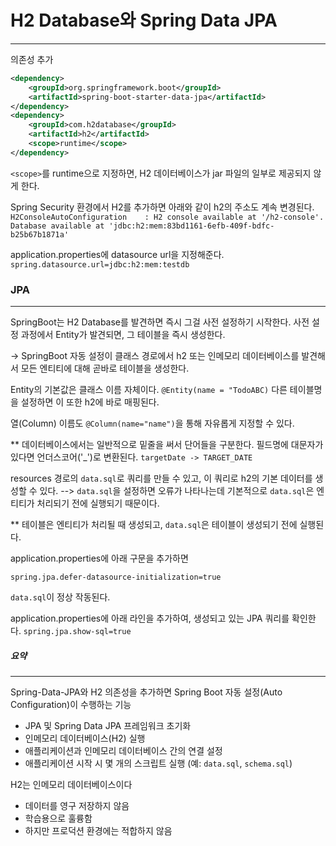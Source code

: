 # H2 Database와 Spring Data JPA
***
의존성 추가
``` xml
<dependency>  
    <groupId>org.springframework.boot</groupId>  
    <artifactId>spring-boot-starter-data-jpa</artifactId>  
</dependency>  
<dependency>  
    <groupId>com.h2database</groupId>  
    <artifactId>h2</artifactId>  
    <scope>runtime</scope>  
</dependency>
```

`<scope>`를 runtime으로 지정하면, H2 데이터베이스가 jar 파일의 일부로 제공되지 않게 한다.

Spring Security 환경에서 H2를 추가하면 아래와 같이 h2의 주소도 계속 변경된다.
`H2ConsoleAutoConfiguration    : H2 console available at '/h2-console'. Database available at 'jdbc:h2:mem:83bd1161-6efb-409f-bdfc-b25b67b1871a'`

application.properties에 datasource url을 지정해준다.
`spring.datasource.url=jdbc:h2:mem:testdb`

### JPA
***
SpringBoot는 H2 Database를 발견하면 즉시 그걸 사전 설정하기 시작한다.
사전 설정 과정에서 Entity가 발견되면, 그 테이블을 즉시 생성한다.

->
SpringBoot 자동 설정이 클래스 경로에서 h2 또는 인메모리 데이터베이스를 발견해서 모든 엔티티에 대해 곧바로 테이블을 생성한다.

Entity의 기본값은 클래스 이름 자체이다.
`@Entity(name = "TodoABC)` 다른 테이블명을 설정하면 이 또한 h2에 바로 매핑된다.

열(Column) 이름도 `@Column(name="name")`을 통해 자유롭게 지정할 수 있다.

** 데이터베이스에서는 일반적으로 밑줄을 써서 단어들을 구분한다.
필드명에 대문자가 있다면 언더스코어('\_')로 변환된다.
`targetDate -> TARGET_DATE`

resources 경로의 `data.sql`로 쿼리를 만들 수 있고, 이 쿼리로 h2의 기본 데이터를 생성할 수 있다.
--> `data.sql`을 설정하면 오류가 나타나는데
기본적으로 `data.sql`은 엔티티가 처리되기 전에 실행되기 때문이다.

** 테이블은 엔티티가 처리될 때 생성되고, `data.sql`은 테이블이 생성되기 전에 실행된다.

application.properties에 아래 구문을 추가하면
```
spring.jpa.defer-datasource-initialization=true
```

`data.sql`이 정상 작동된다.

application.properties에 아래 라인을 추가하여, 생성되고 있는 JPA 쿼리를 확인한다.
`spring.jpa.show-sql=true`

##### 요약
***
Spring-Data-JPA와 H2 의존성을 추가하면
Spring Boot 자동 설정(Auto Configuration)이 수행하는 기능
- JPA 및 Spring Data JPA 프레임워크 초기화
- 인메모리 데이터베이스(H2) 실행
- 애플리케이션과 인메모리 데이터베이스 간의 연결 설정
- 애플리케이션 시작 시 몇 개의 스크립트 실행 (예: `data.sql`, `schema.sql`)

H2는 인메모리 데이터베이스이다
- 데이터를 영구 저장하지 않음
- 학습용으로 훌륭함
- 하지만 프로덕션 환경에는 적합하지 않음

